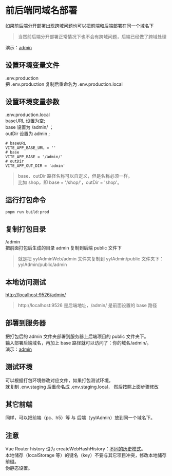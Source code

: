 # 前后端同域名部署

如果前后端分开部署出现跨域问题也可以把前端和后端部署在同一个域名下

> 当然前后端分开部署正常情况下也不会有跨域问题，后端已经做了跨域处理

演示：[admin](https://api.yyladmin.top/admin)

## 设置环境变量文件

.env.production  
把 .env.production 复制后重命名为 .env.production.local

## 设置环境变量参数

.env.production.local  
baseURL 设置为空;  
base 设置为 /admin/ ；  
outDir 设置为 admin ;

```
# baseURL
VITE_APP_BASE_URL = ''
# base
VITE_APP_BASE = '/admin/'
# outDir
VITE_APP_OUT_DIR = 'admin'
```

> base、outDir 路径名称可以自定义，但是名称必须一样。  
> 比如 shop，即 base = '/shop/'，outDir = 'shop'。

## 运行打包命令

```
pnpm run build:prod
```

## 复制打包目录

/admin  
把前面打包后生成的目录 admin 复制到后端 public 文件下

> 就是把 yylAdminWeb/admin 文件夹复制到 yylAdmin/public 文件夹下：yylAdmin/public/admin

## 本地访问测试

[http://localhost:9526/admin/](http://localhost:9526/admin/)

> http://localhost:9526 是后端地址，/admin/ 是前面设置的 base 路径

## 部署到服务器

把打包后的 admin 文件夹部署到服务器上后端项目的 public 文件夹下。  
输入部署后端域名，再加上 base 路径就可以访问了：你的域名/admin/。  
演示：[admin](https://api.yyladmin.top/admin)

## 测试环境

可以根据打包环境修改对应文件，如果打包测试环境，  
就复制 .env.staging 后重命名成 .env.staging.local， 然后按照上面步骤修改

## 其它前端

同样，可以把前端（pc、h5）等 与 后端（yylAdmin）放到同一个域名下。

## 注意

Vue Router history 设为 createWebHashHistory：[不同的历史模式](https://router.vuejs.org/zh/guide/essentials/history-mode.html)。  
本地储存（localStorage 等）的键名（key）不要与其它项目冲突，修改本地储存前缀。  
伪静态设置。
